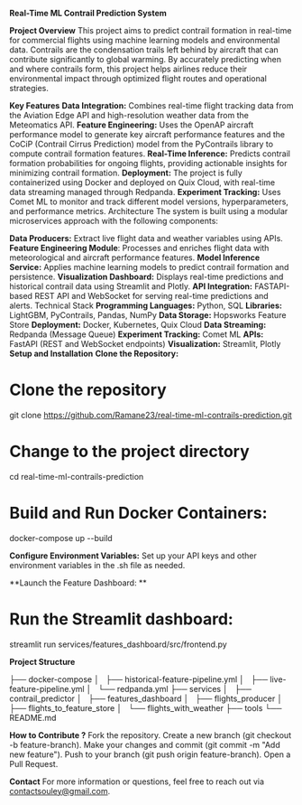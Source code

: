 **Real-Time ML Contrail Prediction System**

**Project Overview**
This project aims to predict contrail formation in real-time for commercial flights using machine learning models and environmental data. Contrails are the condensation trails left behind by aircraft that can contribute significantly to global warming. By accurately predicting when and where contrails form, this project helps airlines reduce their environmental impact through optimized flight routes and operational strategies.

**Key Features**
**Data Integration:** Combines real-time flight tracking data from the Aviation Edge API and high-resolution weather data from the Meteomatics API.
**Feature Engineering:** Uses the OpenAP aircraft performance model to generate key aircraft performance features and the CoCiP (Contrail Cirrus Prediction) model from the PyContrails library to compute contrail formation features.
**Real-Time Inference:** Predicts contrail formation probabilities for ongoing flights, providing actionable insights for minimizing contrail formation.
**Deployment:** The project is fully containerized using Docker and deployed on Quix Cloud, with real-time data streaming managed through Redpanda.
**Experiment Tracking:** Uses Comet ML to monitor and track different model versions, hyperparameters, and performance metrics.
Architecture
The system is built using a modular microservices approach with the following components:

**Data Producers:** Extract live flight data and weather variables using APIs.
**Feature Engineering Module**: Processes and enriches flight data with meteorological and aircraft performance features.
**Model Inference Service:** Applies machine learning models to predict contrail formation and persistence.
**Visualization Dashboard:** Displays real-time predictions and historical contrail data using Streamlit and Plotly.
**API Integration:** FASTAPI-based REST API and WebSocket for serving real-time predictions and alerts.
Technical Stack
**Programming Languages:** Python, SQL
**Libraries:** LightGBM, PyContrails, Pandas, NumPy
**Data Storage:** Hopsworks Feature Store
**Deployment:** Docker, Kubernetes, Quix Cloud
**Data Streaming:** Redpanda (Message Queue)
**Experiment Tracking:** Comet ML
**APIs:** FastAPI (REST and WebSocket endpoints)
**Visualization:** Streamlit, Plotly
**Setup and Installation**
**Clone the Repository:**

  # Clone the repository
  git clone https://github.com/Ramane23/real-time-ml-contrails-prediction.git

  # Change to the project directory
  cd real-time-ml-contrails-prediction

  # Build and Run Docker Containers:
  docker-compose up --build
  
**Configure Environment Variables:**
Set up your API keys and other environment variables in the .sh file as needed.

**Launch the Feature Dashboard: **

# Run the Streamlit dashboard:
streamlit run services/features_dashboard/src/frontend.py

**Project Structure**

├── docker-compose
│   ├── historical-feature-pipeline.yml
│   ├── live-feature-pipeline.yml
│   └── redpanda.yml
├── services
│   ├── contrail_predictor
│   ├── features_dashboard
│   ├── flights_producer
│   ├── flights_to_feature_store
│   └── flights_with_weather
├── tools
└── README.md

**How to Contribute ?**
Fork the repository.
Create a new branch (git checkout -b feature-branch).
Make your changes and commit (git commit -m "Add new feature").
Push to your branch (git push origin feature-branch).
Open a Pull Request.

**Contact**
For more information or questions, feel free to reach out via contactsouley@gmail.com.
